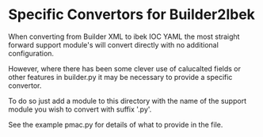 Specific Convertors for Builder2Ibek
====================================

When converting from Builder XML to ibek IOC YAML the most straight forward
support module's will convert directly with no additional configuration.

However, where there has been some clever use of calucalted fields or
other features in builder.py it may be necessary to provide a specific
convertor.

To do so just add a module to this directory with the name of the support
module you wish to convert with suffix '.py'.

See the example pmac.py for details of what to provide in the file.
